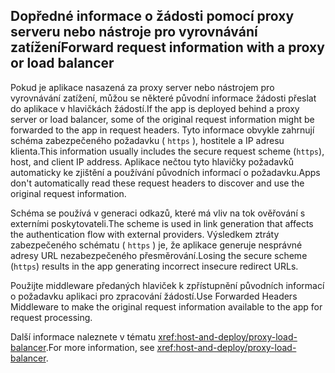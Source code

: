 ## <a name="forward-request-information-with-a-proxy-or-load-balancer"></a><span data-ttu-id="6f94e-101">Dopředné informace o žádosti pomocí proxy serveru nebo nástroje pro vyrovnávání zatížení</span><span class="sxs-lookup"><span data-stu-id="6f94e-101">Forward request information with a proxy or load balancer</span></span>

<span data-ttu-id="6f94e-102">Pokud je aplikace nasazená za proxy server nebo nástrojem pro vyrovnávání zatížení, můžou se některé původní informace žádosti přeslat do aplikace v hlavičkách žádostí.</span><span class="sxs-lookup"><span data-stu-id="6f94e-102">If the app is deployed behind a proxy server or load balancer, some of the original request information might be forwarded to the app in request headers.</span></span> <span data-ttu-id="6f94e-103">Tyto informace obvykle zahrnují schéma zabezpečeného požadavku ( `https` ), hostitele a IP adresu klienta.</span><span class="sxs-lookup"><span data-stu-id="6f94e-103">This information usually includes the secure request scheme (`https`), host, and client IP address.</span></span> <span data-ttu-id="6f94e-104">Aplikace nečtou tyto hlavičky požadavků automaticky ke zjištění a používání původních informací o požadavku.</span><span class="sxs-lookup"><span data-stu-id="6f94e-104">Apps don't automatically read these request headers to discover and use the original request information.</span></span>

<span data-ttu-id="6f94e-105">Schéma se používá v generaci odkazů, které má vliv na tok ověřování s externími poskytovateli.</span><span class="sxs-lookup"><span data-stu-id="6f94e-105">The scheme is used in link generation that affects the authentication flow with external providers.</span></span> <span data-ttu-id="6f94e-106">Výsledkem ztráty zabezpečeného schématu ( `https` ) je, že aplikace generuje nesprávné adresy URL nezabezpečeného přesměrování.</span><span class="sxs-lookup"><span data-stu-id="6f94e-106">Losing the secure scheme (`https`) results in the app generating incorrect insecure redirect URLs.</span></span>

<span data-ttu-id="6f94e-107">Použijte middleware předaných hlaviček k zpřístupnění původních informací o požadavku aplikaci pro zpracování žádostí.</span><span class="sxs-lookup"><span data-stu-id="6f94e-107">Use Forwarded Headers Middleware to make the original request information available to the app for request processing.</span></span>

<span data-ttu-id="6f94e-108">Další informace naleznete v tématu <xref:host-and-deploy/proxy-load-balancer>.</span><span class="sxs-lookup"><span data-stu-id="6f94e-108">For more information, see <xref:host-and-deploy/proxy-load-balancer>.</span></span>
